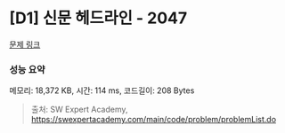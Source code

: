# [D1] 신문 헤드라인 - 2047 

[문제 링크](https://swexpertacademy.com/main/code/problem/problemDetail.do?contestProbId=AV5QKsLaAy0DFAUq) 

### 성능 요약

메모리: 18,372 KB, 시간: 114 ms, 코드길이: 208 Bytes



> 출처: SW Expert Academy, https://swexpertacademy.com/main/code/problem/problemList.do